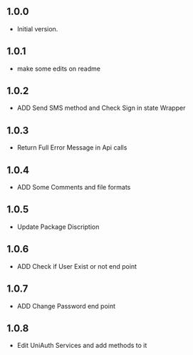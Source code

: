 ## 1.0.0
- Initial version.

## 1.0.1
- make some edits on readme

## 1.0.2
- ADD Send SMS method and Check Sign in state Wrapper

## 1.0.3
- Return Full Error Message in Api calls

## 1.0.4
- ADD Some Comments and file formats

## 1.0.5
- Update Package Discription

## 1.0.6
- ADD Check if User Exist or not end point

## 1.0.7
- ADD Change Password end point

## 1.0.8
- Edit UniAuth Services and add methods to it